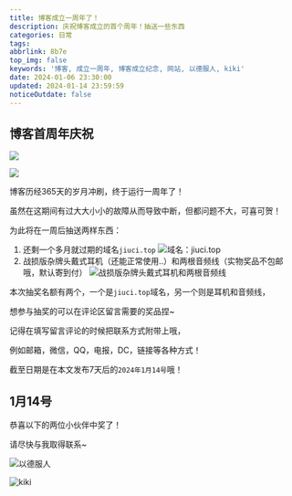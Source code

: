 ```yaml
---
title: 博客成立一周年了！
description: 庆祝博客成立的首个周年！抽送一些东西
categories: 日常
tags:
abbrlink: 8b7e
top_img: false
keywords: '博客, 成立一周年, 博客成立纪念, 网站, 以德服人, kiki'
date: 2024-01-06 23:30:00
updated: 2024-01-14 23:59:59
noticeOutdate: false
---
```


## 博客首周年庆祝

![](/img/202401062322083.webp)

![](/img/202401062322172.webp)

博客历经365天的岁月冲刷，终于运行一周年了！

虽然在这期间有过大大小小的故障从而导致中断，但都问题不大，可喜可贺！

为此将在一周后抽送两样东西：

1. 还剩一个多月就过期的域名`jiuci.top`
   ![域名：jiuci.top](/img/202312312327615.webp)
2. 战损版杂牌头戴式耳机（还能正常使用..）和两根音频线（实物奖品不包邮哦，默认寄到付）
   ![战损版杂牌头戴式耳机和两根音频线](/img/202401062246642.webp)

本次抽奖名额有两个，一个是`jiuci.top`域名，另一个则是耳机和音频线，

想参与抽奖的可以在评论区留言需要的奖品捏~

记得在填写留言评论的时候把联系方式附带上哦，

例如邮箱，微信，QQ，电报，DC，链接等各种方式！

截至日期是在本文发布7天后的`2024年1月14号`哦！

## 1月14号

恭喜以下的两位小伙伴中奖了！

请尽快与我取得联系~

![以德服人](/img/202401150014358.webp)

![kiki](/img/202401150014853.webp)
